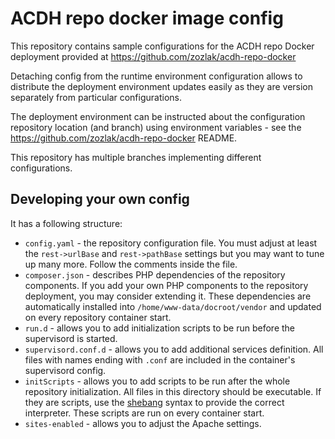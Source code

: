 # ACDH repo docker image config

This repository contains sample configurations for the ACDH repo Docker deployment provided at https://github.com/zozlak/acdh-repo-docker

Detaching config from the runtime environment configuration allows to distribute the deployment environment updates easily as they are version separately from particular configurations.

The deployment environment can be instructed about the configuration repository location (and branch) using environment variables - see the https://github.com/zozlak/acdh-repo-docker README.

This repository has multiple branches implementing different configurations.

## Developing your own config

 It has a following structure:

* `config.yaml` - the repository configuration file. You must adjust at least the `rest->urlBase` and `rest->pathBase` settings but you may want to tune up many more. Follow the comments inside the file.
* `composer.json` - describes PHP dependencies of the repository components. If you add your own PHP components to the repository deployment, you may consider extending it. These dependencies are automatically installed into `/home/www-data/docroot/vendor` and updated on every repository container start.
* `run.d` - allows you to add initialization scripts to be run before the supervisord is started.
* `supervisord.conf.d` - allows you to add additional services definition. All files with names ending with `.conf` are included in the container's supervisord config.
* `initScripts` - allows you to add scripts to be run after the whole repository initialization. All files in this directory should be executable. If they are scripts, use the [shebang](https://en.wikipedia.org/wiki/Shebang_(Unix)#Syntax) syntax to provide the correct interpreter. These scripts are run on every container start.
* `sites-enabled` - allows you to adjust the Apache settings.

